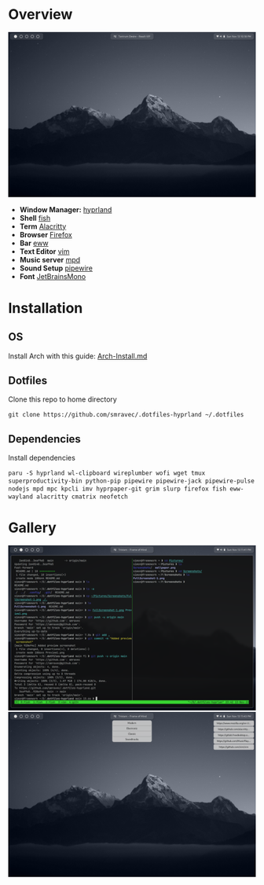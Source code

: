 # Overview
<img src=Preview1.png/>

- **Window Manager:** [hyprland](https://github.com/hyprwm/Hyprland)
- **Shell** [fish](https://github.com/fish-shell/fish-shell)
- **Term** [Alacritty](https://github.com/alacritty/alacritty)
- **Browser** [Firefox](https://www.mozilla.org/en-US/firefox/) 
- **Bar** [eww](https://github.com/elkowar/eww)
- **Text Editor** [vim](https://github.com/vim/vim)
- **Music server** [mpd](https://github.com/MusicPlayerDaemon/MPD)
- **Sound Setup** [pipewire](https://gitlab.freedesktop.org/pipewire/pipewire/)
- **Font** [JetBrainsMono](https://github.com/JetBrains/JetBrainsMono)

# Installation
## OS
Install Arch with this guide: <a href=Arch-Install.md>Arch-Install.md<a/>

## Dotfiles
Clone this repo to home directory
```
git clone https://github.com/smravec/.dotfiles-hyprland ~/.dotfiles
```

## Dependencies
Install dependencies
```
paru -S hyprland wl-clipboard wireplumber wofi wget tmux superproductivity-bin python-pip pipewire pipewire-jack pipewire-pulse nodejs mpd mpc kpcli imv hyprpaper-git grim slurp firefox fish eww-wayland alacritty cmatrix neofetch
```





# Gallery
<img src=Preview2.png/>
<img src=Preview3.png/>
